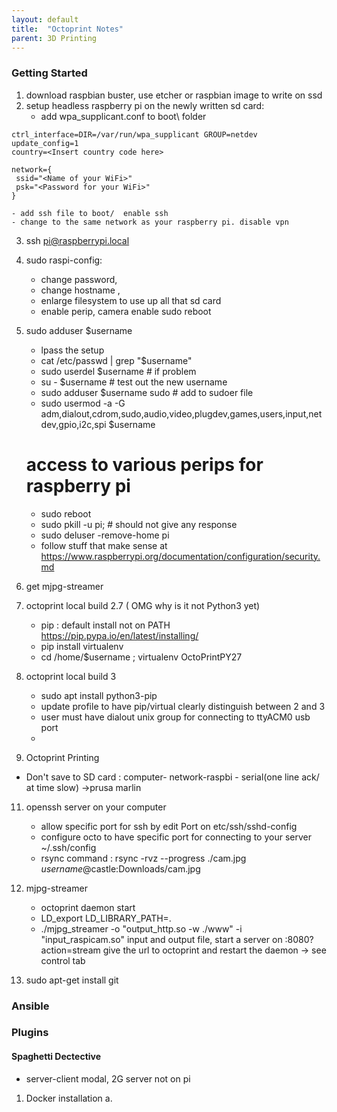 ```yaml
---
layout: default 
title:  "Octoprint Notes"
parent: 3D Printing
---
```


### Getting Started
1. download raspbian buster, use etcher or raspbian image to write on ssd
2. setup headless raspberry pi on the newly written sd card: 
    - add wpa_supplicant.conf to boot\ folder
    
```
ctrl_interface=DIR=/var/run/wpa_supplicant GROUP=netdev
update_config=1
country=<Insert country code here>

network={
 ssid="<Name of your WiFi>"
 psk="<Password for your WiFi>"
}
```
    - add ssh file to boot/  enable ssh
    - change to the same network as your raspberry pi. disable vpn
3. ssh pi@raspberrypi.local 
4. sudo raspi-config:
   	- change password,
	- change hostname ,
	- enlarge filesystem to use up all that sd card
	- enable perip, camera enable
   sudo reboot
5. sudo adduser $username
   - lpass the setup
   - cat /etc/passwd | grep "$username"
   - sudo userdel $username # if problem
   - su - $username # test out the new username
   - sudo adduser $username sudo # add to sudoer file
   - sudo usermod -a -G adm,dialout,cdrom,sudo,audio,video,plugdev,games,users,input,netdev,gpio,i2c,spi $username
   # access to various perips for raspberry pi 
   - sudo reboot
   - sudo pkill -u pi; # should not give any response
   - sudo deluser -remove-home pi
   - follow stuff that make sense at https://www.raspberrypi.org/documentation/configuration/security.md
7. get mjpg-streamer
8. octoprint local build 2.7 ( OMG why is it not Python3 yet) 
    - pip : default install not on PATH  https://pip.pypa.io/en/latest/installing/
    - pip install virtualenv
    - cd /home/$username ; virtualenv OctoPrintPY27

9. octoprint local build 3
    - sudo apt install python3-pip
    - update profile to have pip/virtual clearly distinguish between 2 and 3
    - user must have dialout unix group for connecting to ttyACM0 usb port
    -
10. Octoprint Printing
  - Don't save to SD card : computer- network-raspbi - serial(one line ack/ at time slow)  ->prusa marlin

11. openssh server on your computer
    - allow specific port for ssh by edit Port on  etc/ssh/sshd-config
    - configure octo to have specific port for connecting to your server ~/.ssh/config
    - rsync command : rsync -rvz --progress ./cam.jpg  $username@$castle:Downloads/cam.jpg
12. mjpg-streamer
    - octoprint daemon start
    - LD_export LD_LIBRARY_PATH=.
    - ./mjpg_streamer -o "output_http.so -w ./www" -i "input_raspicam.so"
    input and output file, start a server on :8080?action=stream
    give the url to octoprint and restart the daemon -> see control tab
    
13. sudo apt-get install git

### Ansible 
### Plugins  

#### Spaghetti Dectective
  - server-client modal, 2G server not on pi
  1. Docker installation
   a. 